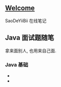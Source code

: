 ## [Welcome ](./main/resources/00.other/MarkdownGuide.html)

SaoDeYiiBii 在线笔记

## Java 面试题随笔

拿来面别人, 也用来自己面.

### Java 基础

- [](./main/resources/01.Chapter01.Interview/)
- 
